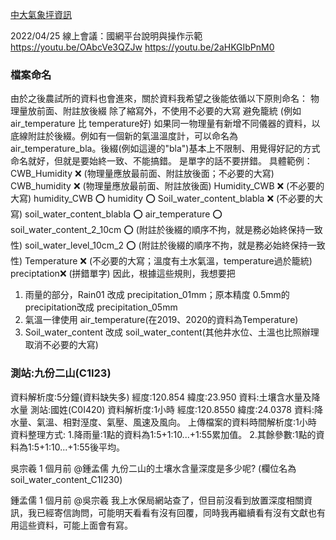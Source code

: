 [中大氣象坪資訊](https://docs.google.com/document/d/15_iQngdlKuIoBaQdeyikBd8gIJgmlIbgr2jjm_rM4YE/edit)

2022/04/25 線上會議：國網平台說明與操作示範
https://youtu.be/OAbcVe3QZJw
https://youtu.be/2aHKGIbPnM0

### 檔案命名
由於之後農試所的資料也會進來，關於資料我希望之後能依循以下原則命名：
物理量放前面、附註放後綴
除了縮寫外，不使用不必要的大寫
避免籠統 (例如 air_temperature 比 temperature好)
如果同一物理量有新增不同儀器的資料，以底線附註於後綴。例如有一個新的氣溫溫度計，可以命名為 air_temperature_bla。後綴(例如這邊的"bla")基本上不限制、用覺得好記的方式命名就好，但就是要始終一致、不能搞錯。
是單字的話不要拼錯。
具體範例：
CWB_Humidity :x: (物理量應放最前面、附註放後面；不必要的大寫)
CWB_humidity :x: (物理量應放最前面、附註放後面)
Humidity_CWB :x: (不必要的大寫)
humidity_CWB :o:
humidity :o:
Soil_water_content_blabla :x: (不必要的大寫)
soil_water_content_blabla :o:
air_temperature :o:
soil_water_content_2_10cm :o: (附註於後綴的順序不拘，就是務必始終保持一致性)
soil_water_level_10cm_2 :o: (附註於後綴的順序不拘，就是務必始終保持一致性)
Temperature :x: (不必要的大寫；溫度有土水氣溫，temperature過於籠統)
preciptation:x: (拼錯單字)
因此，根據這些規則，我想要把
1. 雨量的部分，Rain01 改成 precipitation_01mm；原本精度 0.5mm的precipitation改成 precipitation_05mm
2. 氣溫一律使用 air_temperature(在2019、2020的資料為Temperature)
3. Soil_water_content 改成 soil_water_content(其他井水位、土溫也比照辦理取消不必要的大寫)


### 測站:九份二山(C1I23)
資料解析度:5分鐘(資料缺失多)
經度:120.854
緯度:23.950
資料:土壤含水量及降水量
測站:國姓(C0I420)
資料解析度:1小時
經度:120.8550
緯度:24.0378
資料:降水量、氣溫、相對溼度、氣壓、風速及風向。
上傳檔案的資料時間解析度:1小時
資料整理方式:
1.降雨量:1點的資料為1:5+1:10...+1:55累加值。
2.其餘參數:1點的資料為1:5+1:10...+1:55後平均。


吳宗羲
  1 個月前
@鍾孟儒
 九份二山的土壤水含量深度是多少呢? (欄位名為soil_water_content_C1I230)


鍾孟儒
  1 個月前
@吳宗羲
 我上水保局網站查了，但目前沒看到放置深度相關資訊，我已經寄信詢問，可能明天看看有沒有回覆，同時我再繼續看有沒有文獻也有用這些資料，可能上面會有寫。